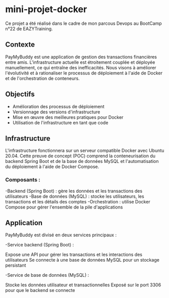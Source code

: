 # mini-projet-docker

Ce projet a été réalisé dans le cadre de mon parcous Devops au BootCamp n°22 de EAZYTraining.

## Contexte

PayMyBuddy est une application de gestion des transactions financières entre amis. L'infrastructure actuelle est étroitement couplée et déployée manuellement, ce qui entraîne des inefficacités. Nous visons à améliorer l'évolutivité et à rationaliser le processus de déploiement à l'aide de Docker et de l'orchestration de conteneurs.

## Objectifs

- Amélioration des processus de déploiement
- Versionnage des versions d'infrastructure
- Mise en œuvre des meilleures pratiques pour Docker
- Utilisation de l'infrastructure en tant que code

## Infrastructure

L'infrastructure fonctionnera sur un serveur compatible Docker avec Ubuntu 20.04. Cette preuve de concept (POC) comprend la conteneurisation du backend Spring Boot et de la base de données MySQL et l'automatisation du déploiement à l'aide de Docker Compose.

### Composants :
-Backend (Spring Boot) : gère les données et les transactions des utilisateurs
-Base de données (MySQL) : stocke les utilisateurs, les transactions et les détails des comptes
-Orchestration : utilise Docker Compose pour gérer l'ensemble de la pile d'applications

## Application

PayMyBuddy est divisé en deux services principaux :

-Service backend (Spring Boot) :

Expose une API pour gérer les transactions et les interactions des utilisateurs
Se connecte à une base de données MySQL pour un stockage persistant

-Service de base de données (MySQL) :

Stocke les données utilisateur et transactionnelles
Exposé sur le port 3306 pour que le backend se connecte





